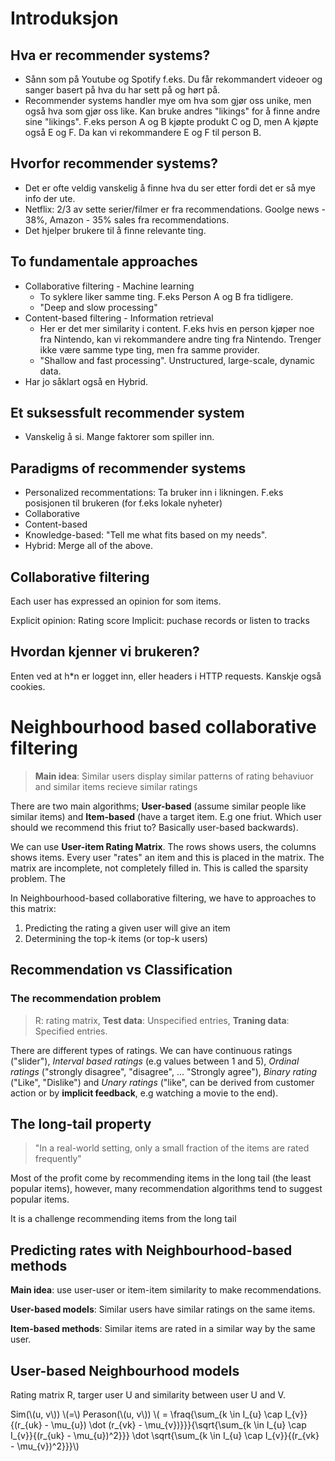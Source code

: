 <script type="text/javascript" src="https://cdnjs.cloudflare.com/ajax/libs/mathjax/2.7.0/MathJax.js?config=TeX-AMS_CHTML"></script>

# Introduksjon

## Hva er recommender systems?

-   Sånn som på Youtube og Spotify f.eks. Du får rekommandert videoer og sanger basert på hva du har sett på og hørt på.
-   Recommender systems handler mye om hva som gjør oss unike, men også hva som gjør oss like. Kan bruke andres "likings" for å finne andre sine "likings". F.eks person A og B kjøpte produkt C og D, men A kjøpte også E og F. Da kan vi rekommandere E og F til person B.

## Hvorfor recommender systems?

-   Det er ofte veldig vanskelig å finne hva du ser etter fordi det er så mye info der ute.
-   Netflix: 2/3 av sette serier/filmer er fra recommendations. Goolge news - 38%, Amazon - 35% sales fra recommendations.
-   Det hjelper brukere til å finne relevante ting.

## To fundamentale approaches

-   Collaborative filtering - Machine learning
    -   To syklere liker samme ting. F.eks Person A og B fra tidligere.
    -   "Deep and slow processing"
-   Content-based filtering - Information retrieval
    -   Her er det mer similarity i content. F.eks hvis en person kjøper noe fra Nintendo, kan vi rekommandere andre ting fra Nintendo. Trenger ikke være samme type ting, men fra samme provider.
    -   "Shallow and fast processing". Unstructured, large-scale, dynamic data.
-   Har jo såklart også en Hybrid.

## Et suksessfult recommender system

-   Vanskelig å si. Mange faktorer som spiller inn.

## Paradigms of recommender systems

-   Personalized recommentations: Ta bruker inn i likningen. F.eks posisjonen til brukeren (for f.eks lokale nyheter)
-   Collaborative
-   Content-based
-   Knowledge-based: "Tell me what fits based on my needs".
-   Hybrid: Merge all of the above.

## Collaborative filtering

Each user has expressed an opinion for som items.

Explicit opinion: Rating score
Implicit: puchase records or listen to tracks

## Hvordan kjenner vi brukeren?

Enten ved at h\*n er logget inn, eller headers i HTTP requests. Kanskje også cookies.

# Neighbourhood based collaborative filtering

> **Main idea**: Similar users display similar patterns of rating behaviuor and similar items recieve similar ratings

There are two main algorithms; **User-based** (assume similar people like similar items) and **Item-based** (have a target item. E.g one friut. Which user should we recommend this friut to? Basically user-based backwards).

We can use **User-item Rating Matrix**. The rows shows users, the columns shows items. Every user "rates" an item and this is placed in the matrix. The matrix are incomplete, not completely filled in. This is called the sparsity problem. The

In Neighbourhood-based collaborative filtering, we have to approaches to this matrix:

1. Predicting the rating a given user will give an item
2. Determining the top-k items (or top-k users)

## Recommendation vs Classification

### The recommendation problem

> R: rating matrix, **Test data**: Unspecified entries, **Traning data**: Specified entries.

There are different types of ratings. We can have continuous ratings ("slider"), _Interval based ratings_ (e.g values between 1 and 5), _Ordinal ratings_ ("strongly disagree", "disagree", ... "Strongly agree"), _Binary rating_ ("Like", "Dislike") and _Unary ratings_ ("like", can be derived from customer action or by **implicit feedback**, e.g watching a movie to the end).

## The long-tail property

> "In a real-world setting, only a small fraction of the items are rated frequently"

Most of the profit come by recommending items in the long tail (the least popular items), however, many recommendation algorithms tend to suggest popular items.

It is a challenge recommending items from the long tail

## Predicting rates with Neighbourhood-based methods

**Main idea**: use user-user or item-item similarity to make recommendations.

**User-based models**: Similar users have similar ratings on the same items.

**Item-based methods**: Similar items are rated in a similar way by the same user.

## User-based Neighbourhood models

Rating matrix R, targer user U and similarity between user U and V.

Sim(\\(u, v\\)) \\(=\\) Perason(\\(u, v\\)) \\( = \fraq{\sum_{k \in I_{u} \cap I_{v}}{(r_{uk} - \mu_{u}) \dot (r_{vk} - \mu_{v})}}}{\sqrt{\sum_{k \in I_{u} \cap I_{v}}{(r_{uk} - \mu_{u})^2}}} \dot \sqrt{\sum_{k \in I_{u} \cap I_{v}}{(r_{vk} - \mu_{v})^2}}}\\)
